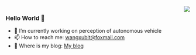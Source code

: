 <img align="right" src="https://github-readme-stats.vercel.app/api?username=wangx1996&show_icons=true&icon_color=CE1D2D&text_color=718096&bg_color=ffffff&hide_title=true" />


### Hello World 👋

- 🔭 I’m currently working on perception of autonomous vehicle
- 📫 How to reach me: wangxubit@foxmail.com
- 🌱 Where is my blog: [My blog](https://blog.csdn.net/weixin_43885544?spm=1001.2101.3001.5343)
<!--
**wangx1996/wangx1996** is a ✨ _special_ ✨ repository because its `README.md` (this file) appears on your GitHub profile.

Here are some ideas to get you started:

- 🔭 I’m currently working on ...
- 🌱 I’m currently learning ...
- 👯 I’m looking to collaborate on ...
- 🤔 I’m looking for help with ...
- 💬 Ask me about ...
- 📫 How to reach me: ...
- 😄 Pronouns: ...
- ⚡ Fun fact: ...
-->
